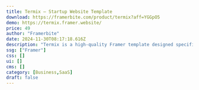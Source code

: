 ```yaml
---
title: Termix — Startup Website Template
download: https://framerbite.com/product/termix?aff=YGGpO5
demo: https://termix.framer.website/
price: 49
author: "Framerbite"
date: 2024-11-30T08:17:18.616Z
description: "Termix is a high-quality Framer template designed specifically for SaaS and startup websites. Termix provides an excellent user experience for your visitors."
ssg: ["Framer"]
css: []
ui: []
cms: []
category: [Business,SaaS]
draft: false
---
```

